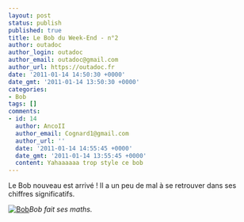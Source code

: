 ```yaml
---
layout: post
status: publish
published: true
title: Le Bob du Week-End - n°2
author: outadoc
author_login: outadoc
author_email: outadoc@gmail.com
author_url: https://outadoc.fr
date: '2011-01-14 14:50:30 +0000'
date_gmt: '2011-01-14 13:50:30 +0000'
categories:
- Bob
tags: []
comments:
- id: 14
  author: AncoII
  author_email: Cognard1@gmail.com
  author_url: ''
  date: '2011-01-14 14:55:45 +0000'
  date_gmt: '2011-01-14 13:55:45 +0000'
  content: Yahaaaaaa trop style ce bob
---
```

Le Bob nouveau est arrivé ! Il a un peu de mal à se retrouver dans ses chiffres significatifs.

[![](https://outadoc.fr/wp-content/uploads/2011/01/bob-001-300x1771.jpg "Bob")][1]*Bob fait ses maths.*

[1]: https://outadoc.fr/wp-content/uploads/2011/01/bob-0011.jpg
